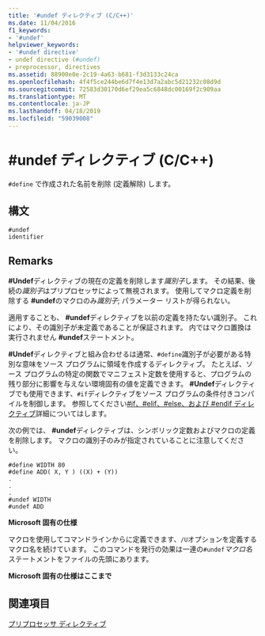 ```yaml
---
title: '#undef ディレクティブ (C/C++)'
ms.date: 11/04/2016
f1_keywords:
- '#undef'
helpviewer_keywords:
- '#undef directive'
- undef directive (#undef)
- preprocessor, directives
ms.assetid: 88900e0e-2c19-4a63-b681-f3d3133c24ca
ms.openlocfilehash: 4f4f5ce244be6d7f4e13d7a2abc5d21232c08d9d
ms.sourcegitcommit: 72583d30170d6ef29ea5c6848dc00169f2c909aa
ms.translationtype: MT
ms.contentlocale: ja-JP
ms.lasthandoff: 04/18/2019
ms.locfileid: "59039008"
---
```

# <a name="undef-directive-cc"></a>#undef ディレクティブ (C/C++)
`#define` で作成された名前を削除 (定義解除) します。

## <a name="syntax"></a>構文

```
#undef
identifier
```

## <a name="remarks"></a>Remarks

**#Undef**ディレクティブの現在の定義を削除します*識別子*します。 その結果、後続の*識別子*はプリプロセッサによって無視されます。 使用してマクロ定義を削除する **#undef**のマクロのみ*識別子*; パラメーター リストが得られない。

適用することも、 **#undef**ディレクティブを以前の定義を持たない識別子。 これにより、その識別子が未定義であることが保証されます。 内ではマクロ置換は実行されません **#undef**ステートメント。

**#Undef**ディレクティブと組み合わせるは通常、`#define`識別子が必要がある特別な意味をソース プログラムに領域を作成するディレクティブ。 たとえば、ソース プログラムの特定の関数でマニフェスト定数を使用すると、プログラムの残り部分に影響を与えない環境固有の値を定義できます。 **#Undef**ディレクティブでも使用できます、`#if`ディレクティブをソース プログラムの条件付きコンパイルを制御します。 参照してください[#if、#elif、#else、および #endif ディレクティブ](../preprocessor/hash-if-hash-elif-hash-else-and-hash-endif-directives-c-cpp.md)詳細についてはします。

次の例では、 **#undef**ディレクティブは、シンボリック定数およびマクロの定義を削除します。 マクロの識別子のみが指定されていることに注意してください。

```
#define WIDTH 80
#define ADD( X, Y ) ((X) + (Y))
.
.
.
#undef WIDTH
#undef ADD
```

**Microsoft 固有の仕様**

マクロを使用してコマンドラインからに定義できます、`/U`オプションを定義するマクロ名を続けています。 このコマンドを発行の効果は一連の`#undef`*マクロ名*ステートメントをファイルの先頭にあります。

**Microsoft 固有の仕様はここまで**

## <a name="see-also"></a>関連項目

[プリプロセッサ ディレクティブ](../preprocessor/preprocessor-directives.md)